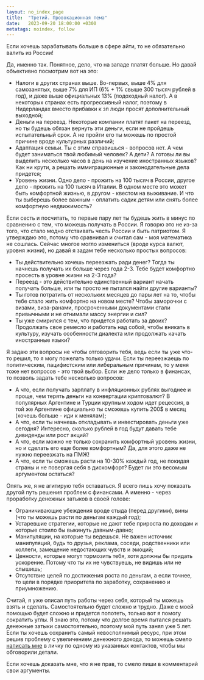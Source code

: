 ```yaml
---
layout: no_index_page
title:  "Третий. Провокационная тема"
date:   2023-09-20 18:00:00 +0300
metatags: noindex, follow
---
```


Если хочешь зарабатывать больше в сфере айти, то не обязательно валить из России!

Да, именно так. Понятное, дело, что на западе платят больше. Но давай объективно посмотрим вот на это:

- Налоги в других странах выше. Во-первых, выше 4% для самозанятых, выше 7% для ИП (6% + 1% свыше 300 тысяч рублей в год), и даже выше официальных 13% (подоходный налог). А в некоторых странах есть прогрессивный налог, поэтому в Нидерландах вместо прибавки к зп люди просят дополнительный выходной;
- Деньги на переезд. Некоторые компании платят пакет на переезд, но ты будешь обязан вернуть эти деньги, если не пройдешь испытательный срок. А не пройти его ты можешь по простой причине вроде культурных различий;
- Адаптация семьи. Ты с этим справишься - вопросов нет. А чем будет заниматься твой любимый человек? А дети? А готовы ли вы выделить несколько часов в день на изучение иностранных языков? Как ни крути, а решать иммиграционные и законодательные дела придется;
- Уровень жизни. Одно дело - прожить на 100 тысяч в России, другое дело - прожить на 100 тысяч в Италии. В одном месте это может быть комфортной жизнью, в другом - квестом на выживание. И что ты выберешь более важным - оплатить садик детям или снять более комфортную недвижимость?

Если сесть и посчитать, то первые пару лет ты будешь жить в минус по сравнению с тем, что можешь получать в России. Я говорю это не из-за того, что стало модно отстаивать честь России и быть патриотом. Я утверждаю это, потому что сравнивал и считал сам - моя математика не сошлась. Сейчас многое могло измениться (вроде курса валют, уровня жизни), но давай я задам тебе несколько простых вопросов:

- Ты действительно хочешь переезжать ради денег? Тогда ты начнешь получать их больше через года 2-3. Тебе будет комфортно просесть в уровне жизни на 2-3 года?
- Переезд - это действительно единственный вариант начать получать больше, или ты просто не пытался найти другие варианты?
- Ты готов потратить от нескольких месяцев до пары лет на то, чтобы тебе стало жить комфортно на новом месте? Чтобы заморочки с визами, виза-ранами, просроченными документами стали привычными и не отнимали массу энергии и сил?
- Ты уже смирился с тем, что придется работать за двоих? Продолжать свое ремесло и работать над собой, чтобы вникать в культуру, изучать особенности диалекта или продолжать качать иностранные языки?

Я задаю эти вопросы не чтобы отговорить тебя, ведь если ты уже что-то решил, то я могу пожелать только удачи. Если ты переезжаешь по политическим, пацифистским или либеральным причинам, то у меня тоже нет вопросов - это твой выбор. Если же дело только в финансах, то позволь задать тебе несколько вопросов:

- А что, если получать зарплату в инфляционных рублях выгоднее и проще, чем терять деньги на конвертации криптовалют? В популярных Аргентине и Турции крупным ходом идет рецессия, в той же Аргентине официально ты сможешь купить 200$ в месяц (хочешь больше - иди к менялам);
- А что, если ты начнешь откладывать и инвестировать деньги уже сегодня? Интересно, сколько рублей в год будут давать тебе дивиденды или рост акций?
- А что, если можно не только сохранить комфортный уровень жизни, но и сделать его еще более комфортным? Да, для этого даже не нужно переезжать на ПМЖ!
- А что, если ты сможешь расти на 10-30% каждый год, не покидая страны и не повергая себя в дискомфорт? Будет ли это весомым аргументом остаться?

Опять же, я не агитирую тебя оставаться. Я всего лишь хочу показать другой путь решения проблем с финансами. А именно - через проработку денежных затыков в своей голове:

- Ограничивающие убеждения вроде стыда (перед другими), вины (что ты можешь расти по деньгам каждый год);
- Устаревшие стратегии, которые не дают тебе прироста по доходам и которые стоило бы выкинуть давным-давно;
- Манипуляции, на которые ты ведешься. Не важен источник манипуляций, будь то друзья, реклама, соседи, родственники или коллеги, замещение недостающих чувств и эмоций;
- Ценности, которые могут тормозить тебя, хотя должны бы придать ускорение. Потому что ты их не чувствуешь, не видишь или не слышишь;
- Отсутствие целей по достижения роста по деньгам, а если точнее, то цели в порядке приоритета по заработку, сохранению и приумножению.

Считай, я уже описал путь работы через себя, который ты можешь взять и сделать. Самостоятельно будет сложно и трудно. Даже с моей помощью будет сложно и придется попотеть, только вот я помогу сократить углы. Я знаю это, потому что долгое время пытался решать денежные затыки самостоятельно, поэтому мой путь занял уже 5 лет. Если ты хочешь сохранить самый невосполнимый ресурс, при этом решив проблему с увеличением денежного дохода, то можешь смело [написать мне](/index.html#связаться-со-мной) в личку по одному из указанных контактов, чтобы мы обговорили детали.

Если хочешь доказать мне, что я не прав, то смело пиши в комментарий свои аргументы.
